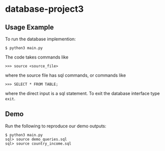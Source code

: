 # database-project3
## Usage Example

To run the database implemention:
```
$ python3 main.py
```
The code takes commands like
```
>>> source <source_file>
```
where the source file has sql commands, or commands like 
```
>>> SELECT * FROM TABLE;
```
where the direct input is a sql statement. To exit the database interface type `exit`. 


## Demo 

Run the following to reproduce our demo outputs:

```
$ python3 main.py
sql> source demo_queries.sql
sql> source country_income.sql
```
